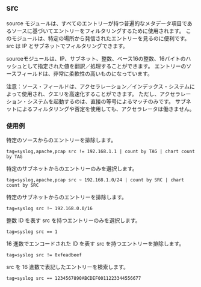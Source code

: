 ## src

source モジュールは、すべてのエントリーが持つ普遍的なメタデータ項目であるソースに基づいてエントリーをフィルタリングするために使用されます。 このモジュールは、特定の場所から発信されたエントリーを見るのに便利です。 src は IP とサブネットでフィルタリングできます。

sourceモジュールは、IP、サブネット、整数、ベース16の整数、16バイトのハッシュとして指定された値を翻訳／処理することができます。 エントリーのソースフィールドは、非常に柔軟性の高いものになっています。

注意：ソース・フィールドは、アクセラレーション／インデックス・システムによって使用され、クエリを高速化することができます。 ただし、アクセラレーション・システムを起動するのは、直接の等号によるマッチのみです。 サブネットによるフィルタリングや否定を使用しても、アクセラレータは働きません。

### 使用例

特定のソースからのエントリーを排除します。

```
tag=syslog,apache,pcap src != 192.168.1.1 | count by TAG | chart count by TAG
```

特定のサブネットからのエントリーのみを選択します。

```
tag=syslog,apache,pcap src ~ 192.168.1.0/24 | count by SRC | chart count by SRC
```

特定のサブネットからのエントリーを排除します。

```
tag=syslog src !~ 192.168.0.0/16
```

整数 ID を表す src を持つエントリーのみを選択します。

```
tag=syslog src == 1
```

16 進数でエンコードされた ID を表す src を持つエントリーを排除します。

```
tag=syslog src != 0xfeadbeef
```

src を 16 進数で表記したエントリーを検索します。

```
tag=syslog src == 1234567890ABCDEF0011223344556677
```
